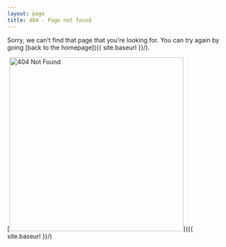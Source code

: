 ```yaml
---
layout: page
title: 404 - Page not found
---
```


Sorry, we can't find that page that you're looking for. You can try again by going [back to the homepage]({{ site.baseurl }}/).

[<img src="https://cloud.githubusercontent.com/assets/6844060/11997212/d50f2454-aa75-11e5-87da-2d9f1871eac9.png" alt="404 Not Found" style="width: 400px;"/>]({{ site.baseurl }}/)
